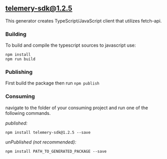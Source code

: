 ## telemery-sdk@1.2.5

This generator creates TypeScript/JavaScript client that utilizes fetch-api. 

### Building

To build and compile the typescript sources to javascript use:
```
npm install
npm run build
```

### Publishing

First build the package then run ```npm publish```

### Consuming

navigate to the folder of your consuming project and run one of the following commands.

_published:_

```
npm install telemery-sdk@1.2.5 --save
```

_unPublished (not recommended):_

```
npm install PATH_TO_GENERATED_PACKAGE --save

